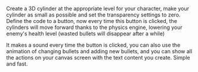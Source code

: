 Create a 3D cylinder at the appropriate level for your character, make your cylinder as small as possible and set the transparency settings to zero. Define the code to a button, now every time this button is clicked, the cylinders will move forward thanks to the physics engine, lowering your enemy's health level (wasted bullets will disappear after a while)

It makes a sound every time the button is clicked, you can also use the animation of changing bullets and adding new bullets, and you can show all the actions on your canvas screen with the text content you create. Simple and fast.

